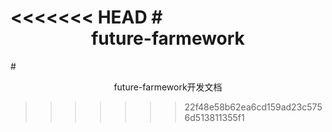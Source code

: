 <<<<<<< HEAD
#<center>future-farmework</center>
=======
#<center>future-farmework开发文档</center>
>>>>>>> 22f48e58b62ea6cd159ad23c5756d513811355f1
